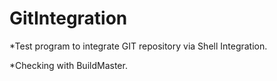 # GitIntegration

*Test program to integrate GIT repository via Shell Integration.

*Checking with BuildMaster.

